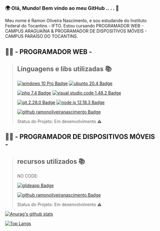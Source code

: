 ### 🌍 Olá, Mundo! Bem vindo ao meu GitHub .. . . 👋


Meu nome é Ramon Oliveira Nascimento, e sou estudande do Instituto Federal do Tocantins - IFTO.
Estou cursando PROGRAMADOR WEB - CAMPUS ARAGUAÍNA & PROGRAMADOR DE DISPOSITIVOS MÓVEIS - CAMPUS PARAÍSO DO TOCANTINS.

## 👨‍💻 - PROGRAMADOR WEB -

>## Linguagens e libs utilizadas :books:
>
>[![windows 10 Pro Badge](https://img.shields.io/badge/-10_PRO-000?style=flat&color=grey&logo=Windows&logoColor=white&label=Windows&labelColor=black)](https://www.microsoft.com/pt-br/windows)
>[![ubunto 20.4 Badge](https://img.shields.io/badge/-20.4-000?style=flat&color=grey&logo=Ubuntu&logoColor=white&label=Ubuntu&labelColor=black)](https://ubuntu.com)
>
>[![php 7.4 Badge](https://img.shields.io/badge/-7.4-000?style=flat&color=grey&logo=Php&logoColor=white&label=Php&labelColor=black)](https://www.php.net)
>[![visual studio code 1.48.2 Badge](https://img.shields.io/badge/-1.48.2-000?style=flat&color=grey&logo=visual-studio-code&logoColor=white&label=visual_studio_code&labelColor=black)](https://code.visualstudio.com)
>
>[![git 2.28.0 Badge](https://img.shields.io/badge/-2.28.0-000?style=flat&color=grey&logo=Git&logoColor=white&label=Git&labelColor=black)](https://git-scm.com)
>[![node js 12.18.3 Badge](https://img.shields.io/badge/-12.18.3-000?style=flat&color=grey&logo=Node-js&logoColor=white&label=Node.JS&labelColor=black)](https://nodejs.org/en)
>
>[![github ramonoliveiranascimento Badge](https://img.shields.io/badge/-Ramon_Oliveira_Nascimento-000?style=flat&color=grey&logo=Github&logoColor=white&label=Github&labelColor=black)](https://github.com/ramonoliveiranascimento)
>
>Status do Projeto: Em desenvolvimento :warning:



## 👨‍💻 - PROGRAMADOR DE DISPOSITIVOS MÓVEIS -

>## recursos utilizados :books:
>
>NO CODE:
>
>[![glideapp Badge](https://img.shields.io/badge/-Aplicativos_Mobile-000?style=flat&color=grey&logo=glide-apps&logoColor=white&label=GlideApps&labelColor=black)](https://www.glideapps.com)
>
>[![github ramonoliveiranascimento Badge](https://img.shields.io/badge/-Ramon_Oliveira_Nascimento-000?style=flat&color=grey&logo=Github&logoColor=white&label=Github&labelColor=black)](https://github.com/ramonoliveiranascimento)
>
>Status do Projeto: Em desenvolvimento :warning:


[![Anurag's github stats](https://github-readme-stats.vercel.app/api?username=ramonoliveiranascimento&show_icons=true&theme=dark)](https://github.com/ramonoliveiranascimento/github-readme-stats)


[![Top Langs](https://github-readme-stats.vercel.app/api/top-langs/?username=ramonoliveiranascimento&show_icons=true&theme=dark)](https://github.com/ramonoliveiranascimento/github-readme-stats)

